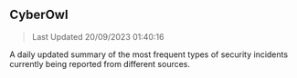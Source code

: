 ## CyberOwl 
> Last Updated 20/09/2023 01:40:16 


A daily updated summary of the most frequent types of security incidents currently being reported from different sources.

